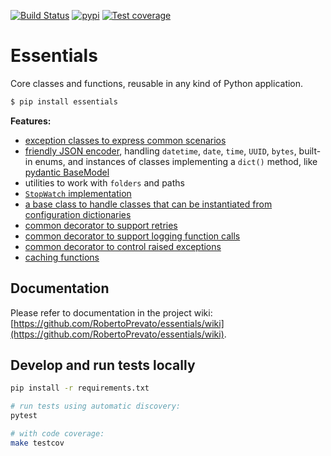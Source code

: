 [![Build Status](https://dev.azure.com/robertoprevato/Nest/_apis/build/status/RobertoPrevato.essentials?branchName=master)](https://dev.azure.com/robertoprevato/Nest/_build/latest?definitionId=28&branchName=master) [![pypi](https://img.shields.io/pypi/v/essentials.svg?color=blue)](https://pypi.org/project/essentials/) [![Test coverage](https://img.shields.io/azure-devops/coverage/robertoprevato/Nest/28.svg)](https://dev.azure.com/robertoprevato/Nest/_build?definitionId=28)

# Essentials
Core classes and functions, reusable in any kind of Python application.

```bash
$ pip install essentials
```

**Features:**
* [exception classes to express common scenarios](https://github.com/RobertoPrevato/essentials/wiki/Common-exceptions)
* [friendly JSON encoder](https://github.com/RobertoPrevato/essentials/wiki/User-friendly-JSON-dumps), handling `datetime`, `date`, `time`, `UUID`, `bytes`, built-in enums, and instances of classes implementing a `dict()` method, like [pydantic BaseModel](https://pydantic-docs.helpmanual.io)
* utilities to work with `folders` and paths
* [`StopWatch` implementation](https://github.com/RobertoPrevato/essentials/wiki/StopWatch-implementation)
* [a base class to handle classes that can be instantiated from configuration dictionaries](https://github.com/RobertoPrevato/essentials/wiki/Registry)
* [common decorator to support retries](https://github.com/RobertoPrevato/essentials/wiki/Retry-decorator)
* [common decorator to support logging function calls](https://github.com/RobertoPrevato/essentials/wiki/Logs-decorator)
* [common decorator to control raised exceptions](https://github.com/RobertoPrevato/essentials/wiki/Exception-handle-decorator)
* [caching functions](https://github.com/RobertoPrevato/essentials/wiki/Caching)

## Documentation
Please refer to documentation in the project wiki: [https://github.com/RobertoPrevato/essentials/wiki](https://github.com/RobertoPrevato/essentials/wiki).

## Develop and run tests locally
```bash
pip install -r requirements.txt

# run tests using automatic discovery:
pytest

# with code coverage:
make testcov
```
